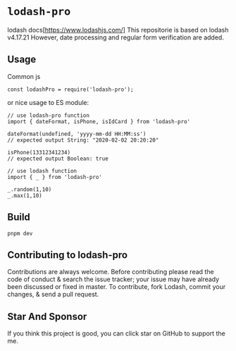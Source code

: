 # `lodash-pro`

lodash docs[https://www.lodashjs.com/]
This repositorie is based on lodash v4.17.21
However, date processing and regular form verification are added.

## Usage
Common js

```
const lodashPro = require('lodash-pro');

```

or nice usage to ES module:

```
// use lodash-pro function
import { dateFormat, isPhone, isIdCard } from 'lodash-pro'

dateFormat(undefined, 'yyyy-mm-dd HH:MM:ss')
// expected output String: "2020-02-02 20:20:20"

isPhone(13312341234)
// expected output Boolean: true

// use lodash function
import { _ } from 'lodash-pro'

_.random(1,10)
_.max(1,10)

```

## Build


```
pnpm dev

```


## Contributing to lodash-pro


Contributions are always welcome. Before contributing please read the code of conduct & search the issue tracker; your issue may have already been discussed or fixed in master. To contribute, fork Lodash, commit your changes, & send a pull request.



## Star And Sponsor


If you think this project is good, you can click star on GitHub to support the me.

